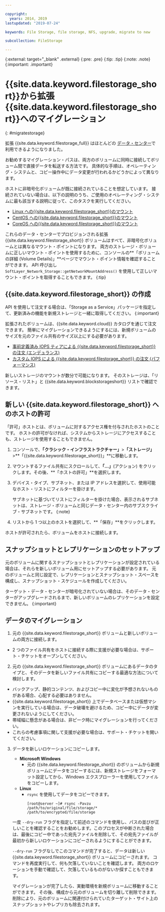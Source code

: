 ```yaml
---

copyright:
  years: 2014, 2019
lastupdated: "2019-07-24"

keywords: File Storage, file storage, NFS, upgrade, migrate to new

subcollection: FileStorage

---
```

{:external: target="_blank" .external}
{:pre: .pre}
{:tip: .tip}
{:note: .note}
{:important: .important}

# {{site.data.keyword.filestorage_short}}から拡張{{site.data.keyword.filestorage_short}}へのマイグレーション
{: #migratestorage}

拡張 {{site.data.keyword.filestorage_full}} はほとんどの [データ・センター](/docs/infrastructure/FileStorage?topic=FileStorage-selectDC)で利用できるようになりました。

お勧めするマイグレーション・パスは、両方のボリュームに同時に接続してボリューム間で直接データを転送する方法です。 具体的な手順は、オペレーティング・システムと、コピー操作中にデータ変更が行われるかどうかによって異なります。

ホストに非暗号化ボリュームが既に接続されていることを想定しています。 接続されていない場合は、以下の説明のうち、ご使用のオペレーティング・システムに最も該当する説明に従って、このタスクを実行してください。

- [Linux への{{site.data.keyword.filestorage_short}}のマウント](/docs/infrastructure/FileStorage?topic=FileStorage-mountingLinux)
- [CentOS への{{site.data.keyword.filestorage_short}}のマウント](/docs/infrastructure/FileStorage?topic=FileStorage-mountingCentOS)
- [CoreOS への{{site.data.keyword.filestorage_short}}のマウント](/docs/infrastructure/FileStorage?topic=FileStorage-mountingCoreOS)

これらのデータ・センターでプロビジョンされる拡張 {{site.data.keyword.filestorage_short}} ボリュームはすべて、非暗号化ボリュームとは異なるマウント・ポイントになります。 両方のストレージ・ボリュームに正しいマウント・ポイントを使用するために、コンソールの**「ボリュームの詳細 (Volume Details)」**ページでマウント・ポイント情報を確認することができます。 API 呼び出し `SoftLayer_Network_Storage::getNetworkMountAddress()` を使用して正しいマウント・ポイントを取得することもできます。
{:tip}


## {{site.data.keyword.filestorage_short}} の作成

API を使用して注文する場合は、「Storage as a Service」パッケージを指定して、更新済みの機能を新規ストレージと一緒に取得してください。
{:important}

拡張されたボリュームは、{{site.data.keyword.cloud}} カタログを通じて注文できます。 簡単にマイグレーションできるようにするには、新規ボリュームのサイズを元のファイル共有のサイズ以上にする必要があります。

- [事前定義済み IOPS ティアによる {{site.data.keyword.filestorage_short}} の注文 (エンデュランス)](/docs/infrastructure/FileStorage?topic=FileStorage-orderingConsole#endurance)
- [カスタム IOPS による {{site.data.keyword.filestorage_short}} の注文 (パフォーマンス)](/docs/infrastructure/FileStorage?topic=FileStorage-orderingConsole#performance)

新しいストレージのマウントが数分で可能になります。 そのストレージは、「リソース・リスト」と {{site.data.keyword.blockstorageshort}} リストで確認できます。


## 新しい {{site.data.keyword.filestorage_short}} へのホストの許可

「許可」ホストとは、ボリュームに対するアクセス権を付与されたホストのことです。 ホストの許可がなければ、システムからストレージにアクセスすることも、ストレージを使用することもできません。

1. コンソールで、**「クラシック・インフラストラクチャー」**>**「ストレージ」**>**「{{site.data.keyword.filestorage_short}}」**に移動します。
2. マウントするファイル共有にスクロールして、**「...」**(アクション) をクリックします。その後、**「ホストの許可」**を選択します。
3. デバイス・タイプ、サブネット、または IP アドレスを選択して、使用可能なホスト・リストにフィルターを掛けます。

   サブネットに基づいてリストにフィルターを掛けた場合、表示されるサブネットは、ストレージ・ボリュームと同じデータ・センター内のサブスクライブ・サブネットです。
   {:note}
4. リストから 1 つ以上のホストを選択して、**「保存」**をクリックします。

ホストが許可されたら、ボリュームをホストに接続します。


## スナップショットとレプリケーションのセットアップ

元のボリュームに関するスナップショットとレプリケーションが設定されている場合は、それらを新しいボリューム用にセットアップする必要があります。 元のボリュームと同じ設定で、レプリケーションとスナップショット・スペースを構成し、スナップショット・スケジュールを作成してください。

ターゲット・データ・センターが暗号化されていない場合は、そのデータ・センターがアップグレードされるまで、新しいボリュームのレプリケーションを設定できません。
{:important}


## データのマイグレーション

1. 元の {{site.data.keyword.filestorage_short}} ボリュームと新しいボリュームの両方に接続します。
  - 2 つのファイル共有をホストに接続する際に支援が必要な場合は、サポート・チケットをオープンしてください。

2. 元の {{site.data.keyword.filestorage_short}} ボリュームにあるデータのタイプと、そのデータを新しいファイル共有にコピーする最適な方法について検討します。
  - バックアップ、静的コンテンツ、およびコピー中に変化が予想されないものがある場合、心配する必要はありません。
  - {{site.data.keyword.filestorage_short}} 上でデータベースまたは仮想マシンを実行している場合は、データ破壊を避けるため、コピー中にデータが変更されないようにしてください。
  - 帯域幅に懸念がある場合は、非ピーク時にマイグレーションを行ってください。
  - これらの考慮事項に関して支援が必要な場合は、サポート・チケットを開いてください。

3. データを新しいロケーションにコピーします。
   - **Microsoft Windows**
     - 元の {{site.data.keyword.filestorage_short}} のボリュームから新規ボリュームにデータをコピーするには、新規ストレージをフォーマット設定してから、Windows エクスプローラーを使用してファイルをコピーします。
   - **Linux**
     - `rsync` を使用してデータをコピーできます。
       ```
       [root@server ~]# rsync -Pavzu /path/to/original/file/storage/* /path/to/encrypted/file/storage
       ```

   一度 `--dry-run` フラグを指定して前述のコマンドを使用し、パスの並びが正しいことを確認することをお勧めします。このプロセスが中断された場合は、最後にコピー中であった宛先ファイルを削除して、その宛先ファイルが最初から新しいロケーションにコピーされるようにすることができます。

   `--dry-run` フラグなしでこのコマンドが完了すると、データは新しい {{site.data.keyword.filestorage_short}} ボリュームにコピーされます。 コマンドを再度実行して、何も欠落していないことを確認します。 両方のロケーションを手動で確認して、欠落しているものがないか探すこともできます。

   マイグレーションが完了したら、実動環境を新規ボリュームに移動することができます。 その後、構成から元のボリュームを切り離して削除できます。 削除により、元のボリュームに関連付けられていたターゲット・サイト上のスナップショットやレプリカも除去されます。
